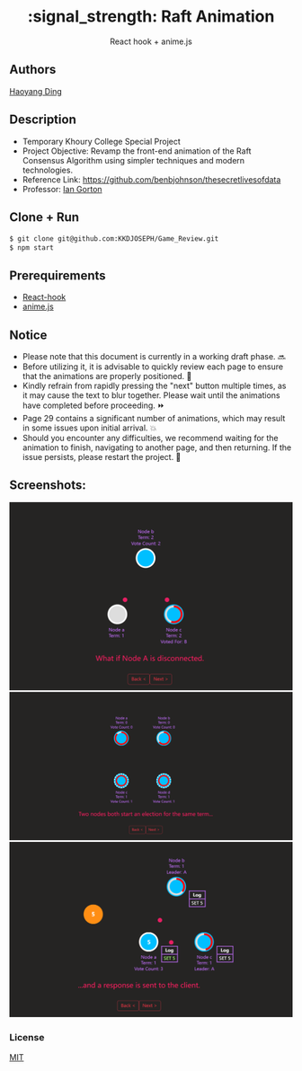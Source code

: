 <h1 align="center">
:signal_strength: Raft Animation
</h1>
<p align="center">
React hook + anime.js
</p>

## Authors
[Haoyang Ding](https://github.com/KKDJOSEPH)

## Description
- Temporary Khoury College Special Project
- Project Objective: Revamp the front-end animation of the Raft Consensus Algorithm using simpler techniques and modern technologies.
- Reference Link: https://github.com/benbjohnson/thesecretlivesofdata
- Professor: <a href="https://www.linkedin.com/in/gortonator/"> Ian Gorton </a>

## Clone + Run
```terminal
$ git clone git@github.com:KKDJOSEPH/Game_Review.git
$ npm start
```

## Prerequirements
- [React-hook](https://react.dev/blog/2023/03/16/introducing-react-dev)
- [anime.js](https://github.com/juliangarnier/anime/)

## Notice
- Please note that this document is currently in a working draft phase. :soon:
- Before utilizing it, it is advisable to quickly review each page to ensure that the animations are properly positioned. :book:
- Kindly refrain from rapidly pressing the "next" button multiple times, as it may cause the text to blur together. Please wait until the animations have completed before proceeding. :fast_forward:
- Page 29 contains a significant number of animations, which may result in some issues upon initial arrival. :collision:
- Should you encounter any difficulties, we recommend waiting for the animation to finish, navigating to another page, and then returning. If the issue persists, please restart the project. :wrench:

 ## Screenshots:
![](Screenshots/pic1.png)
![](Screenshots/pic2.png)
![](Screenshots/pic3.png)

### License
[MIT]()
